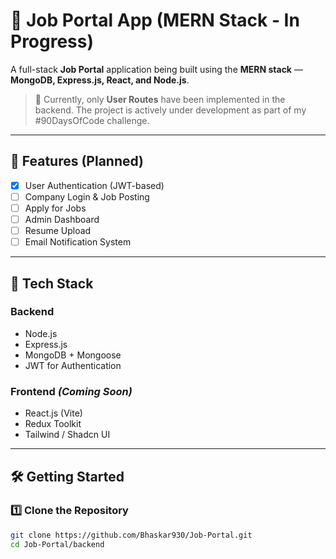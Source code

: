 # 💼 Job Portal App (MERN Stack - In Progress)

A full-stack **Job Portal** application being built using the **MERN stack** — **MongoDB, Express.js, React, and Node.js**.

> 📌 Currently, only **User Routes** have been implemented in the backend. The project is actively under development as part of my #90DaysOfCode challenge.

---

## 🚀 Features (Planned)

- [x] User Authentication (JWT-based)
- [ ] Company Login & Job Posting
- [ ] Apply for Jobs
- [ ] Admin Dashboard
- [ ] Resume Upload
- [ ] Email Notification System

---

## 🔧 Tech Stack

### Backend
- Node.js
- Express.js
- MongoDB + Mongoose
- JWT for Authentication

### Frontend *(Coming Soon)*
- React.js (Vite)
- Redux Toolkit
- Tailwind / Shadcn UI

---

## 🛠 Getting Started

### 1️⃣ Clone the Repository
```bash
git clone https://github.com/Bhaskar930/Job-Portal.git
cd Job-Portal/backend
